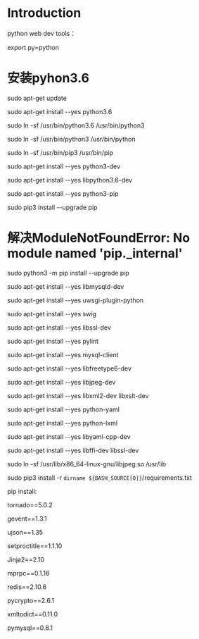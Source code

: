 # Introduction
python web dev tools：

export py=python

# 安装pyhon3.6
sudo apt-get update

sudo apt-get install --yes python3.6

sudo ln -sf /usr/bin/python3.6 /usr/bin/python3

sudo ln -sf /usr/bin/python3 /usr/bin/python

sudo ln -sf /usr/bin/pip3 /usr/bin/pip

sudo apt-get install --yes python3-dev

sudo apt-get install --yes libpython3.6-dev

sudo apt-get install --yes python3-pip

sudo pip3 install --upgrade pip

# 解决ModuleNotFoundError: No module named 'pip._internal'
sudo python3 -m pip install --upgrade pip

sudo apt-get install --yes libmysqld-dev

sudo apt-get install --yes uwsgi-plugin-python

sudo apt-get install --yes swig

sudo apt-get install --yes libssl-dev

sudo apt-get install --yes pylint

sudo apt-get install --yes mysql-client

sudo apt-get install --yes libfreetype6-dev

sudo apt-get install --yes libjpeg-dev

sudo apt-get install --yes libxml2-dev libxslt-dev

sudo apt-get install --yes python-yaml

sudo apt-get install --yes python-lxml

sudo apt-get install --yes libyaml-cpp-dev

sudo apt-get install --yes libffi-dev libssl-dev

sudo ln -sf /usr/lib/x86_64-linux-gnu/libjpeg.so /usr/lib

sudo pip3 install -r `dirname ${BASH_SOURCE[0]}`/requirements.txt

pip install:

tornado==5.0.2

gevent==1.3.1

ujson==1.35

setproctitle==1.1.10

Jinja2==2.10

mprpc==0.1.16

redis==2.10.6

pycrypto==2.6.1

xmltodict==0.11.0

pymysql==0.8.1
	
